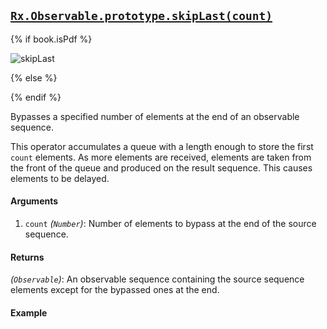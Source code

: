 ## [`Rx.Observable.prototype.skipLast(count)`](https://github.com/Reactive-Extensions/RxJS/blob/master/src/core/linq/observable/skiplast.js)

{% if book.isPdf %}

![skipLast](http://reactivex.io/documentation/operators/images/skipLast.png)

{% else %}

<rx-marbles key="skipLast"></rx-marbles>

{% endif %}

Bypasses a specified number of elements at the end of an observable sequence.

This operator accumulates a queue with a length enough to store the first `count` elements. As more elements are received, elements are taken from the front of the queue and produced on the result sequence. This causes elements to be delayed. 

#### Arguments
1. `count` *(`Number`)*: Number of elements to bypass at the end of the source sequence.

#### Returns
*(`Observable`)*: An observable sequence containing the source sequence elements except for the bypassed ones at the end.   
  
#### Example

[](http://jsbin.com/dawusu/1/embed?js,console)